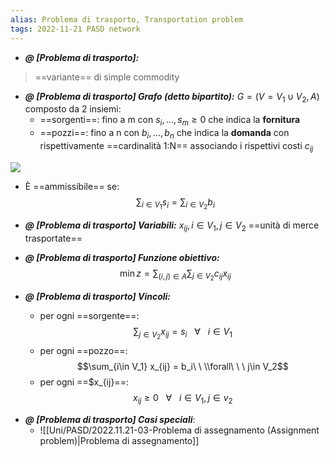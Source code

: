 ```yaml
---
alias: Problema di trasporto, Transportation problem
tags: 2022-11-21 PASD network
---
```


- ***@ [Problema di trasporto]:***
> ==variante== di simple commodity

<!--ID: 1670236970734-->


- ***@ [Problema di trasporto] Grafo (detto bipartito):***
	$G=(V=V_1\cup V_2,A)$ composto da 2 insiemi:
	- ==sorgenti==: fino a m con $s_i,...,s_m\geq 0$ che indica la **fornitura**
	- ==pozzi==: fino a n con $b_i,...,b_n$ che indica la **domanda**
con rispettivamente ==cardinalità 1:N== associando i rispettivi costi $c_{ij}$

![](Uni/PASD/img/probtrasp.jpeg)

- È ==ammissibile== se: $$\sum_{i\in V_1} s_i = \sum_{i\in V_2} b_i$$

<!--ID: 1670239162638-->



- ***@ [Problema di trasporto] Variabili:***
	 $x_{ij}, i\in V_1, j\in V_2$ ==unità di merce trasportate==

<!--ID: 1670236970739-->


- ***@ [Problema di trasporto] Funzione obiettivo:***
	 $$\min z = \sum_{(i,j)\in A}\sum_{j\in V_2} c_{ij}x_{ij}$$

<!--ID: 1670236970744-->


- ***@ [Problema di trasporto] Vincoli:***
	 
	- per ogni ==sorgente==: $$\sum_{j\in V_2} x_{ij} = s_i\ \ \ \forall\ \ \ i\in V_1$$
	- per ogni ==pozzo==: $$\sum_{i\in V_1} x_{ij} = b_i\ \  \\forall\ \ \ j\in V_2$$
	- per ogni ==$x_{ij}==: $$x_{ij} \geq 0\ \ \ \forall\ \ \ i\in V_1, j\in v_2$$

<!--ID: 1670236970749-->


- ***@ [Problema di trasporto] Casi speciali***:
	- ![[Uni/PASD/2022.11.21-03-Problema di assegnamento (Assignment problem)|Problema di assegnamento]]